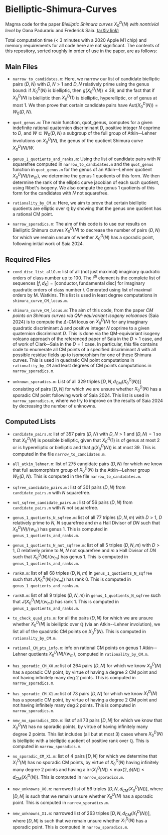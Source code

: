 # Bielliptic-Shimura-Curves
Magma code for the paper *Bielliptic Shimura curves* $X_0^D(N)$ *with nontrivial level* by Oana Padurariu and Frederick Saia. [(arXiv link)]((https://arxiv.org/abs/2401.08829))

Total computation time (< 3 minutes with a 2020 Apple M1 chip) and memory requirements for all code here are not significant. The contents of this repository, sorted roughly in order of use in the paper, are as follows: 


## Main Files

- `narrow_to_candidates.m`: Here, we narrow our list of candidate bielliptic pairs $(D,N)$ with $D,N > 1$ and $D,N$ relatively prime using the genus bound: if $X_0^D(N)$ is bielliptic, then $g(X_0^D(N)) \leq 39$, and the fact that if $X_0^D(N)$ is bielliptic then $X_0^D(1)$ is bielliptic, hyperelliptic, or of genus at most $1$. We then prove that certain candidate pairs have $\text{Aut}(X_0^D(N)) = W_0(D,N)$. 

- `quot_genus.m`: The main function, quot_genus, computes for a given indefinite rational quaternion discriminant $D$, positive integer $N$ coprime to $D$, and $W \subseteq W_0(D,N)$ a subgroup of the full group of Atkin--Lehner involutions on $X_0^D(N)$, the genus of the quotient Shimura curve $X_0^D(N)/W$.

- `genus_1_quotients_and_ranks.m`: Using the list of candidate pairs with $N$ squarefree computed in `narrow_to_candidates.m` and the `quot_genus` function in `quot_genus.m` for the genus of an Atkin--Lehner quotient $X_0^D(N)/\langle w_m \rangle$, we determine the genus $1$ quotients of this form. We then determine the rank of the elliptic curve jacobian of each such quotient, using Ribet's isogeny. We also compute the genus $1$ quotients of this form for the candidates with $N$ not squarefree. 

- `rationality_by_CM.m`: Here, we aim to prove that certain bielliptic quotients are elliptic over $\mathbb{Q}$ by showing that the genus one quotient has a rational CM point. 

- `narrow_sporadics.m`: The aim of this code is to use our results on Bielliptic Shimura curves $X_0^D(N)$ to decrease the number of pairs $(D,N)$ for which we remain unsure of whether $X_0^D(N)$ has a sporadic point, following initial work of Saia 2024. 


## Required Files

- `cond_disc_list_allO.m`: list of all (not just maximal) imaginary quadratic orders of class number up to $100$. The $i^\text{th}$ element is the complete list of sequences $[f,d_K] = [\text{conductor}, \text{fundamental disc}]$ for imaginary quadratic orders of class number $i$. Generated using list of maximal orders by M. Watkins. This list is used in least degree computations in `shimura_curve_CM_locus.m`.

- `shimura_curve_CM_locus.m`: The aim of this code, from the paper *CM points on Shimura curves via QM-equivariant isogeny volcanoes* (Saia 2024)  is to compute the $\Delta$-CM locus on $X_0^D(N)$ for any imaginary quadratic discriminant $\Delta$ and positive integer $N$ coprime to a given quaternion discriminant $D$. This is done via the QM-equivariant isogeny volcano approach of the referenced paper of Saia in the $D>1$ case, and of work of Clark--Saia in the $D=1$ case. In particular, this file contains code to enumerate all CM points of a specified discriminant $\Delta$ with all possible residue fields up to isomorphism for one of these Shimura curves. This is used in quadratic CM point computations in `rationality_by_CM` and least degrees of CM points computations in `narrow_sporadics.m`.

- `unknown_sporadics.m`: List of all $329$ triples $[D,N,d_\text{CM}(X_0^D(N))]$ consisting of pairs $[D,N]$ for which we are unsure whether $X_0^D(N)$ has a sporadic CM point following work of Saia 2024. This list is used in `narrow_sporadics.m`, where we try to improve on the results of Saia 2024 by decreasing the number of unknowns. 


## Computed Lists 

- `candidate_pairs.m`: list of $357$ pairs $(D,N)$ with $D,N>1$ and $(D,N) = 1$ so that $X_0^D(N)$ is possible bielliptic, given that $X_0^D(1)$ is of genus at most $2$ or is hyperelliptic or bielliptic and that $g(X_0^D(N))$ is at most $39$. This is computed in the file `narrow_to_candidates.m`.  

- `all_atkin_lehner.m`: list of $275$ candidate pairs $(D,N)$ for which we know that full automorphism group of $X_0^D(N)$ is the Atkin--Lehner group $W_0(D,N)$. This is computed in the file `narrow_to_candidates.m`.  

- `sqfree_candidate_pairs.m` : list of $301$ pairs $(D,N)$ from `candidate_pairs.m` with $N$ squarefree.

- `not_sqfree_candidate_pairs.m` : list of $56$ pairs $(D,N)$ from `candidate_pairs.m` with $N$ not squarefree.

- `genus_1_quotients_N_sqfree.m`: list of all $77$ triples $(D,N,m)$ with $D>1$, $D$ relatively prime to $N$, $N$ squarefree and $m$ a Hall Divisor of $DN$ such that $X_0^D(N)/\langle w_m \rangle$ has genus $1$. This is computed in `genus_1_quotients_and_ranks.m`.

- `genus_1_quotients_N_not_sqfree.m`: list of all $5$ triples $(D,N,m)$ with $D>1$, $D$ relatively prime to $N$, $N$ not squarefree and $m$ a Hall Divisor of $DN$ such that $X_0^D(N)/\langle w_m \rangle$ has genus $1$. This is computed in `genus_1_quotients_and_ranks.m`.

- `rank0.m`: list of all $68$ triples $(D,N,m)$ in `genus_1_quotients_N_sqfree` such that $J(X_0^D(N)/\langle w_m \rangle)$ has rank $0$. This is computed in `genus_1_quotients_and_ranks.m`.

- `rank0.m`: list of all $9$ triples $(D,N,m)$ in `genus_1_quotients_N_sqfree` such that $J(X_0^D(N)/\langle w_m \rangle)$ has rank $1$. This is computed in `genus_1_quotients_and_ranks.m`.

- `to_check_quad_pts.m`: for all the pairs $(D,N)$ for which we are unsure whether $X_0^D(N)$ is bielliptic over $\mathbb{Q}$ (via an Atkin--Lehner involution), we list all of the quadratic CM points on $X_0^D(N)$. This is computed in `rationality_by_CM.m`.

- `rational_CM_pts_info.m`: info on rational CM points on genus $1$ Atkin--Lehner quotients $X_0^D(N)/\langle w_m \rangle$, computed in `rationality_by_CM.m`. 

- `has_sporadic_CM_X0.m`: list of $264$ pairs $[D,N]$ for which we know $X_0^D(N)$ has a sporadic CM point, by virtue of having a degree $2$ CM point and not having infinitely many deg $2$ points. This is computed in `narrow_sporadics.m`.

- `has_sporadic_CM_X1.m`: list of $73$ pairs $[D,N]$ for which we know $X_1^D(N)$ has a sporadic CM point, by virtue of having a degree $2$ CM point and not having infinitely many deg $2$ points. This is computed in `narrow_sporadics.m`.

- `new_no_sporadics_XD0.m`: list of all $73$ pairs $[D,N]$ for which we know that $X_0^D(N)$ has no sporadic points, by virtue of having infinitely many degree $2$ points. This list includes (all but at most $3$) cases where $X_0^D(N)$ is bielliptic with a bielliptic quotient of positive rank over $\mathbb{Q}$. This is computed in `narrow_sporadics.m`.

- `no_sporadic_CM_X1.m`: list of $4$ pairs $[D,N]$ for which we determine that $X_1^D(N)$ has no sporadic CM points, by virtue of $X_0^D(N)$ having infinitely many degree $2$ points and having $\text{a.irr}(X_1^D(N)) \leq \text{max}(2,\phi(N)) \leq d_{\text{CM}}(X_1^D(N))$. This is computed in `narrow_sporadics.m`.

- `new_unknowns_X0.m`: narrowed list of $56$ triples $[D,N,d_\text{CM}(X_0^D(N))]$, where $[D,N]$ is such that we remain unsure whether $X_0^D(N)$ has a sporadic point. This is computed in `narrow_sporadics.m`.

- `new_unknowns_X1.m`: narrowed list of $263$ triples $[D,N,d_\text{CM}(X_1^D(N))]$, where $[D,N]$ is such that we remain unsure whether $X_1^D(N)$ has a sporadic point. This is computed in `narrow_sporadics.m`.



